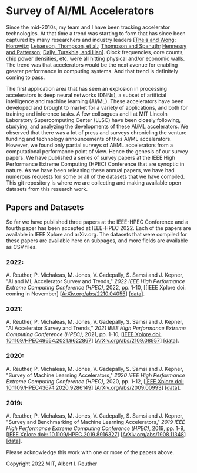 # Survey of AI/ML Accelerators

Since the mid-2010s, my team and I have been tracking accelerator technologies. At that time a trend was starting to form that has since been captured by many researchers and industry leaders \[[Theis and Wong](https://doi.org/10.1109/MCSE.2017.29); [Horowitz](https://doi.org/10.1109/ISSCC.2014.6757323); [Leiserson, Thompson, et al.](https://doi.org/10.1126/science.aam9744); [Thompson and Spanuth](https://doi.org/10.1145/3430936); [Hennessy and Patterson](https://doi.org/10.1145/3282307); [Dally, Turakhia, and Han](https://doi.org/10.1145/3361682)\]. Clock frequencies, core counts, chip power densities, etc. were all hitting physical and/or economic walls. The trend was that accelerators would be the next avenue for enabling greater performance in computing systems. And that trend is definitely coming to pass. 

The first application area that has seen an explosion in processing accelerators is deep neural networks (DNNs), a subset of artificial intelligence and machine learning (AI/ML). These accelerators have been developed and brought to market for a variety of applications, and both for training and inference tasks. 
A few colleagues and I at MIT Lincoln Laboratory Supercomputing Center (LLSC) have been closely following, studying, and analyzing the developments of these AI/ML accelerators. We observed that there was a lot of press and surveys chronicling the venture funding and technology announcements of thes AI/ML accelerators. However, we found only partial surveys of AI/ML accelerators from a computational performance point of view. Hence the genesis of our survey papers. We have published a series of survey papers at the IEEE High Performance Extreme Computing (HPEC) Conference that are synoptic in nature. As we have been releasing these annual papers, we have had numerous requests for some or all of the datasets that we have compiled. This git repository is where we are collecting and making available open datasets from this research work. 

## Papers and Datasets

So far we have published three papers at the IEEE-HPEC Conference and a fourth paper has been accepted at IEEE-HPEC 2022. Each of the papers are available in IEEE Xplore and arXiv.org.  The datasets that were compiled for these papers are available here on subpages, and more fields are available as CSV files. 

### 2022: 
A. Reuther, P. Michaleas, M. Jones, V. Gadepally, S. Samsi and J. Kepner, "AI and ML Accelerator Survey and Trends," *2022 IEEE High Performance Extreme Computing Conference (HPEC)*, 2022, pp. 1-10, \[[IEEE Xplore doi: coming in November] \[[ArXiv.org/abs/2210.04055](https://arxiv.org/abs/2210.04055)\] \[[data](peak_2022.md)\].

### 2021: 
A. Reuther, P. Michaleas, M. Jones, V. Gadepally, S. Samsi and J. Kepner, "AI Accelerator Survey and Trends," *2021 IEEE High Performance Extreme Computing Conference (HPEC)*, 2021, pp. 1-10, \[[IEEE Xplore doi: 10.1109/HPEC49654.2021.9622867](https://doi.org/10.1109/HPEC49654.2021.9622867)\] \[[ArXiv.org/abs/2109.08957](https://arxiv.org/abs/2109.08957)\] \[[data](peak_2021.md)\].

### 2020: 
A. Reuther, P. Michaleas, M. Jones, V. Gadepally, S. Samsi and J. Kepner, "Survey of Machine Learning Accelerators," *2020 IEEE High Performance Extreme Computing Conference (HPEC)*, 2020, pp. 1-12, \[[IEEE Xplore doi: 10.1109/HPEC43674.2020.9286149](https://doi.org/10.1109/HPEC43674.2020.9286149)\] \[[ArXiv.org/abs/2009.00993](https://arxiv.org/abs/2009.00993)\] \[[data](peak_2020.md)\]. 

### 2019:
A. Reuther, P. Michaleas, M. Jones, V. Gadepally, S. Samsi and J. Kepner, "Survey and Benchmarking of Machine Learning Accelerators," *2019 IEEE High Performance Extreme Computing Conference (HPEC)*, 2019, pp. 1-9, \[[IEEE Xplore doi:: 10.1109/HPEC.2019.8916327](https://doi.org/10.1109/HPEC.2019.8916327)\] \[[ArXiv.org/abs/1908.11348](https://arxiv.org/abs/1908.11348)\] \[[data](peak_2019.md)\].

Please acknowledge this work with one or more of the papers above. 



Copyright 2022 MIT, Albert I. Reuther
